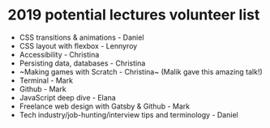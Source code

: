 # 2019 potential lectures volunteer list

- CSS transitions & animations - Daniel
- CSS layout with flexbox - Lennyroy
- Accessibility - Christina
- Persisting data, databases - Christina
- ~Making games with Scratch - Christina~ (Malik gave this amazing talk!)
- Terminal - Mark
- Github - Mark
- JavaScript deep dive - Elana
- Freelance web design with Gatsby & Github - Mark
- Tech industry/job-hunting/interview tips and terminology - Daniel
